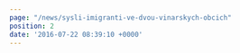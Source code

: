 ```yaml
---
page: "/news/sysli-imigranti-ve-dvou-vinarskych-obcich"
position: 2
date: '2016-07-22 08:39:10 +0000'
---
```

